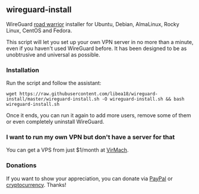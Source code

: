 ## wireguard-install
WireGuard [road warrior](http://en.wikipedia.org/wiki/Road_warrior_%28computing%29) installer for Ubuntu, Debian, AlmaLinux, Rocky Linux, CentOS and Fedora.

This script will let you set up your own VPN server in no more than a minute, even if you haven't used WireGuard before. It has been designed to be as unobtrusive and universal as possible.

### Installation
Run the script and follow the assistant:

`wget https://raw.githubusercontent.com/libea18/wireguard-install/master/wireguard-install.sh -O wireguard-install.sh && bash wireguard-install.sh`

Once it ends, you can run it again to add more users, remove some of them or even completely uninstall WireGuard.

### I want to run my own VPN but don't have a server for that
You can get a VPS from just $1/month at [VirMach](https://billing.virmach.com/aff.php?aff=4109&url=billing.virmach.com/cart.php?gid=18).

### Donations

If you want to show your appreciation, you can donate via [PayPal](https://www.paypal.com/cgi-bin/webscr?cmd=_s-xclick&hosted_button_id=VBAYDL34Z7J6L) or [cryptocurrency](https://pastebin.com/raw/M2JJpQpC). Thanks!

